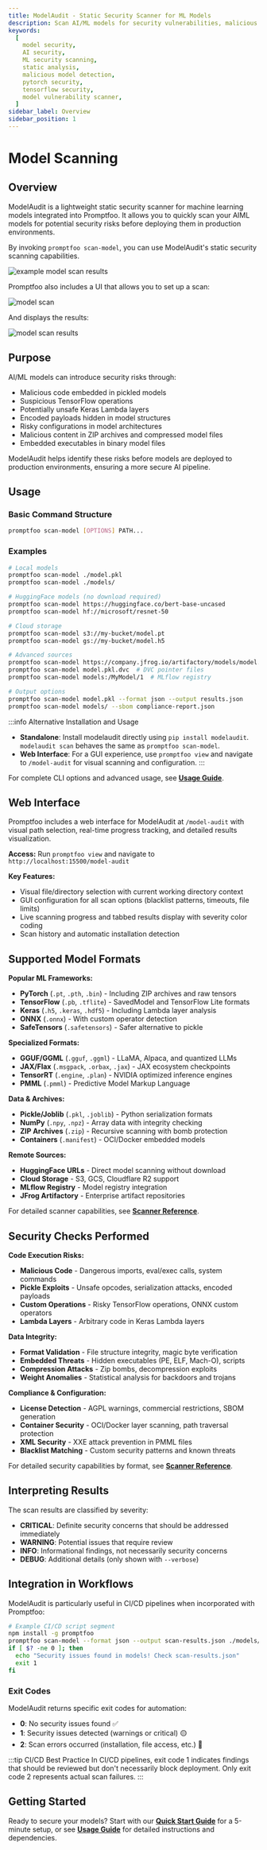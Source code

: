 ```yaml
---
title: ModelAudit - Static Security Scanner for ML Models
description: Scan AI/ML models for security vulnerabilities, malicious code, and backdoors. Supports PyTorch, TensorFlow, ONNX, Keras, and 15+ model formats.
keywords:
  [
    model security,
    AI security,
    ML security scanning,
    static analysis,
    malicious model detection,
    pytorch security,
    tensorflow security,
    model vulnerability scanner,
  ]
sidebar_label: Overview
sidebar_position: 1
---
```


# Model Scanning

## Overview

ModelAudit is a lightweight static security scanner for machine learning models integrated into Promptfoo. It allows you to quickly scan your AIML models for potential security risks before deploying them in production environments.

By invoking `promptfoo scan-model`, you can use ModelAudit's static security scanning capabilities.

![example model scan results](/img/docs/modelaudit/modelaudit-result.png)

Promptfoo also includes a UI that allows you to set up a scan:

![model scan](/img/docs/modelaudit/model-audit-setup.png)

And displays the results:

![model scan results](/img/docs/modelaudit/model-audit-results.png)

## Purpose

AI/ML models can introduce security risks through:

- Malicious code embedded in pickled models
- Suspicious TensorFlow operations
- Potentially unsafe Keras Lambda layers
- Encoded payloads hidden in model structures
- Risky configurations in model architectures
- Malicious content in ZIP archives and compressed model files
- Embedded executables in binary model files

ModelAudit helps identify these risks before models are deployed to production environments, ensuring a more secure AI pipeline.

## Usage

### Basic Command Structure

```bash
promptfoo scan-model [OPTIONS] PATH...
```

### Examples

```bash
# Local models
promptfoo scan-model ./model.pkl
promptfoo scan-model ./models/

# HuggingFace models (no download required)
promptfoo scan-model https://huggingface.co/bert-base-uncased
promptfoo scan-model hf://microsoft/resnet-50

# Cloud storage
promptfoo scan-model s3://my-bucket/model.pt
promptfoo scan-model gs://my-bucket/model.h5

# Advanced sources
promptfoo scan-model https://company.jfrog.io/artifactory/models/model.pkl
promptfoo scan-model model.pkl.dvc  # DVC pointer files
promptfoo scan-model models:/MyModel/1  # MLflow registry

# Output options
promptfoo scan-model model.pkl --format json --output results.json
promptfoo scan-model models/ --sbom compliance-report.json
```

:::info Alternative Installation and Usage

- **Standalone**: Install modelaudit directly using `pip install modelaudit`. `modelaudit scan` behaves the same as `promptfoo scan-model`.
- **Web Interface**: For a GUI experience, use `promptfoo view` and navigate to `/model-audit` for visual scanning and configuration.
  :::

For complete CLI options and advanced usage, see **[Usage Guide](./usage.md)**.

## Web Interface

Promptfoo includes a web interface for ModelAudit at `/model-audit` with visual path selection, real-time progress tracking, and detailed results visualization.

**Access:** Run `promptfoo view` and navigate to `http://localhost:15500/model-audit`

**Key Features:**

- Visual file/directory selection with current working directory context
- GUI configuration for all scan options (blacklist patterns, timeouts, file limits)
- Live scanning progress and tabbed results display with severity color coding
- Scan history and automatic installation detection

## Supported Model Formats

**Popular ML Frameworks:**

- **PyTorch** (`.pt`, `.pth`, `.bin`) - Including ZIP archives and raw tensors
- **TensorFlow** (`.pb`, `.tflite`) - SavedModel and TensorFlow Lite formats
- **Keras** (`.h5`, `.keras`, `.hdf5`) - Including Lambda layer analysis
- **ONNX** (`.onnx`) - With custom operator detection
- **SafeTensors** (`.safetensors`) - Safer alternative to pickle

**Specialized Formats:**

- **GGUF/GGML** (`.gguf`, `.ggml`) - LLaMA, Alpaca, and quantized LLMs
- **JAX/Flax** (`.msgpack`, `.orbax`, `.jax`) - JAX ecosystem checkpoints
- **TensorRT** (`.engine`, `.plan`) - NVIDIA optimized inference engines
- **PMML** (`.pmml`) - Predictive Model Markup Language

**Data & Archives:**

- **Pickle/Joblib** (`.pkl`, `.joblib`) - Python serialization formats
- **NumPy** (`.npy`, `.npz`) - Array data with integrity checking
- **ZIP Archives** (`.zip`) - Recursive scanning with bomb protection
- **Containers** (`.manifest`) - OCI/Docker embedded models

**Remote Sources:**

- **HuggingFace URLs** - Direct model scanning without download
- **Cloud Storage** - S3, GCS, Cloudflare R2 support
- **MLflow Registry** - Model registry integration
- **JFrog Artifactory** - Enterprise artifact repositories

For detailed scanner capabilities, see **[Scanner Reference](./scanners.md)**.

## Security Checks Performed

**Code Execution Risks:**

- **Malicious Code** - Dangerous imports, eval/exec calls, system commands
- **Pickle Exploits** - Unsafe opcodes, serialization attacks, encoded payloads
- **Custom Operations** - Risky TensorFlow operations, ONNX custom operators
- **Lambda Layers** - Arbitrary code in Keras Lambda layers

**Data Integrity:**

- **Format Validation** - File structure integrity, magic byte verification
- **Embedded Threats** - Hidden executables (PE, ELF, Mach-O), scripts
- **Compression Attacks** - Zip bombs, decompression exploits
- **Weight Anomalies** - Statistical analysis for backdoors and trojans

**Compliance & Configuration:**

- **License Detection** - AGPL warnings, commercial restrictions, SBOM generation
- **Container Security** - OCI/Docker layer scanning, path traversal protection
- **XML Security** - XXE attack prevention in PMML files
- **Blacklist Matching** - Custom security patterns and known threats

For detailed security capabilities by format, see **[Scanner Reference](./scanners.md)**.

## Interpreting Results

The scan results are classified by severity:

- **CRITICAL**: Definite security concerns that should be addressed immediately
- **WARNING**: Potential issues that require review
- **INFO**: Informational findings, not necessarily security concerns
- **DEBUG**: Additional details (only shown with `--verbose`)

## Integration in Workflows

ModelAudit is particularly useful in CI/CD pipelines when incorporated with Promptfoo:

```bash
# Example CI/CD script segment
npm install -g promptfoo
promptfoo scan-model --format json --output scan-results.json ./models/
if [ $? -ne 0 ]; then
  echo "Security issues found in models! Check scan-results.json"
  exit 1
fi
```

### Exit Codes

ModelAudit returns specific exit codes for automation:

- **0**: No security issues found ✅
- **1**: Security issues detected (warnings or critical) 🟡
- **2**: Scan errors occurred (installation, file access, etc.) 🔴

:::tip CI/CD Best Practice
In CI/CD pipelines, exit code 1 indicates findings that should be reviewed but don't necessarily block deployment. Only exit code 2 represents actual scan failures.
:::

## Getting Started

Ready to secure your models? Start with our **[Quick Start Guide](./quick-start.md)** for a 5-minute setup, or see **[Usage Guide](./usage.md)** for detailed instructions and dependencies.
